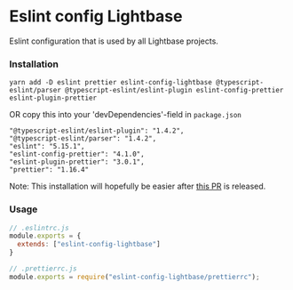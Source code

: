 # Eslint config Lightbase

Eslint configuration that is used by all Lightbase projects.

### Installation
```
yarn add -D eslint prettier eslint-config-lightbase @typescript-eslint/parser @typescript-eslint/eslint-plugin eslint-config-prettier eslint-plugin-prettier
```

OR copy this into your 'devDependencies'-field in `package.json`
```
"@typescript-eslint/eslint-plugin": "1.4.2",
"@typescript-eslint/parser": "1.4.2",
"eslint": "5.15.1",
"eslint-config-prettier": "4.1.0",
"eslint-plugin-prettier": "3.0.1",
"prettier": "1.16.4"
```

Note: This installation will hopefully be easier after [this PR](https://github.com/eslint/eslint/pull/11388) is released.

### Usage
```js
// .eslintrc.js
module.exports = {
  extends: ["eslint-config-lightbase"]
}

// .prettierrc.js
module.exports = require("eslint-config-lightbase/prettierrc");
```
